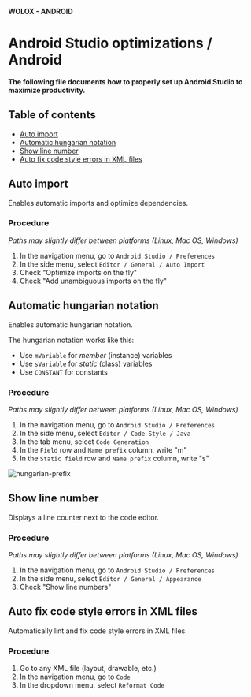 **WOLOX - ANDROID**

# Android Studio optimizations / Android

**The following file documents how to properly set up Android Studio to maximize
productivity.**

## Table of contents

* [Auto import](#topic1)
* [Automatic hungarian notation](#topic2)
* [Show line number](#topic3)
* [Auto fix code style errors in XML files](#topic4)

## <a name="topic1"></a> Auto import
Enables automatic imports and optimize dependencies.

### Procedure
*Paths may slightly differ between platforms (Linux, Mac OS, Windows)*

1) In the navigation menu, go to `Android Studio / Preferences`
2) In the side menu, select `Editor / General / Auto Import`
3) Check "Optimize imports on the fly"
4) Check "Add unambiguous imports on the fly"

## <a name="topic2"></a> Automatic hungarian notation
Enables automatic hungarian notation.

The hungarian notation works like this:
* Use `mVariable` for *member* (instance) variables
* Use `sVariable` for *static* (class) variables
* Use `CONSTANT` for constants

### Procedure
*Paths may slightly differ between platforms (Linux, Mac OS, Windows)*

1) In the navigation menu, go to `Android Studio / Preferences`
2) In the side menu, select `Editor / Code Style / Java`
3) In the tab menu, select `Code Generation`
4) In the `Field` row and `Name prefix` column, write "m"
5) In the `Static field` row and `Name prefix` column, write "s"

![hungarian-prefix](https://cloud.githubusercontent.com/assets/4109119/18405136/d86def0a-76c5-11e6-8bc9-c49fe245bf17.jpg)

## <a name="topic3"></a> Show line number
Displays a line counter next to the code editor.

### Procedure
*Paths may slightly differ between platforms (Linux, Mac OS, Windows)*

1) In the navigation menu, go to `Android Studio / Preferences`
2) In the side menu, select `Editor / General / Appearance`
3) Check "Show line numbers"

## <a name="topic4"></a> Auto fix code style errors in XML files
Automatically lint and fix code style errors in XML files.

### Procedure
1) Go to any XML file (layout, drawable, etc.)
1) In the navigation menu, go to `Code`
2) In the dropdown menu, select `Reformat Code`
